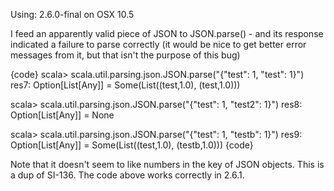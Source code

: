 Using: 2.6.0-final on OSX 10.5

I feed an apparently valid piece of JSON to JSON.parse() - and its response indicated a failure to parse correctly (it would be nice to get better error messages from it, but that isn't the purpose of this bug)

{code}
scala> scala.util.parsing.json.JSON.parse("{\"test\": 1, \"test\": 1}")
res7: Option[List[Any]] = Some(List((test,1.0), (test,1.0)))

scala> scala.util.parsing.json.JSON.parse("{\"test\": 1, \"test2\": 1}")
res8: Option[List[Any]] = None

scala> scala.util.parsing.json.JSON.parse("{\"test\": 1, \"testb\": 1}")
res9: Option[List[Any]] = Some(List((test,1.0), (testb,1.0)))
{code}

Note that it doesn't seem to like numbers in the key of JSON objects.
This is a dup of SI-136. The code above works correctly in 2.6.1.
